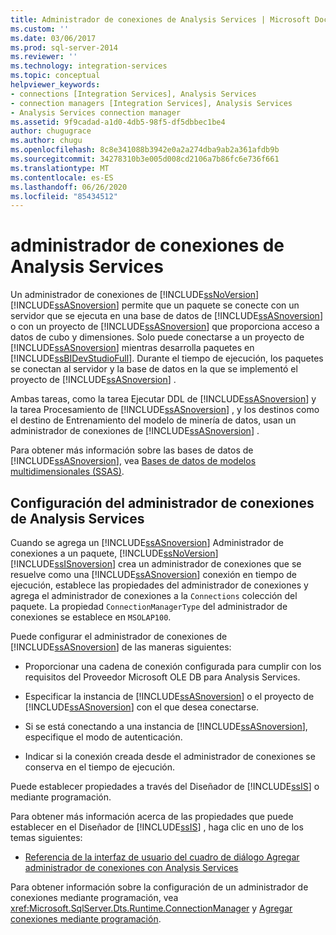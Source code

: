 ```yaml
---
title: Administrador de conexiones de Analysis Services | Microsoft Docs
ms.custom: ''
ms.date: 03/06/2017
ms.prod: sql-server-2014
ms.reviewer: ''
ms.technology: integration-services
ms.topic: conceptual
helpviewer_keywords:
- connections [Integration Services], Analysis Services
- connection managers [Integration Services], Analysis Services
- Analysis Services connection manager
ms.assetid: 9f9cadad-a1d0-4db5-98f5-df5dbbec1be4
author: chugugrace
ms.author: chugu
ms.openlocfilehash: 8c8e341088b3942e0a2a274dba9ab2a361afdb9b
ms.sourcegitcommit: 34278310b3e005d008cd2106a7b86fc6e736f661
ms.translationtype: MT
ms.contentlocale: es-ES
ms.lasthandoff: 06/26/2020
ms.locfileid: "85434512"
---
```

# <a name="analysis-services-connection-manager"></a>administrador de conexiones de Analysis Services
  Un administrador de conexiones de [!INCLUDE[ssNoVersion](../../includes/ssnoversion-md.md)] [!INCLUDE[ssASnoversion](../../includes/ssasnoversion-md.md)] permite que un paquete se conecte con un servidor que se ejecuta en una base de datos de [!INCLUDE[ssASnoversion](../../includes/ssasnoversion-md.md)] o con un proyecto de [!INCLUDE[ssASnoversion](../../includes/ssasnoversion-md.md)] que proporciona acceso a datos de cubo y dimensiones. Solo puede conectarse a un proyecto de [!INCLUDE[ssASnoversion](../../includes/ssasnoversion-md.md)] mientras desarrolla paquetes en [!INCLUDE[ssBIDevStudioFull](../../includes/ssbidevstudiofull-md.md)]. Durante el tiempo de ejecución, los paquetes se conectan al servidor y la base de datos en la que se implementó el proyecto de [!INCLUDE[ssASnoversion](../../includes/ssasnoversion-md.md)] .  
  
 Ambas tareas, como la tarea Ejecutar DDL de [!INCLUDE[ssASnoversion](../../includes/ssasnoversion-md.md)] y la tarea Procesamiento de [!INCLUDE[ssASnoversion](../../includes/ssasnoversion-md.md)] , y los destinos como el destino de Entrenamiento del modelo de minería de datos, usan un administrador de conexiones de [!INCLUDE[ssASnoversion](../../includes/ssasnoversion-md.md)] .  
  
 Para obtener más información sobre las bases de datos de [!INCLUDE[ssASnoversion](../../includes/ssasnoversion-md.md)], vea [Bases de datos de modelos multidimensionales &#40;SSAS&#41;](https://docs.microsoft.com/analysis-services/multidimensional-models/multidimensional-model-databases-ssas).  
  
## <a name="configuration-of-the-analysis-services-connection-manager"></a>Configuración del administrador de conexiones de Analysis Services  
 Cuando se agrega un [!INCLUDE[ssASnoversion](../../includes/ssasnoversion-md.md)] Administrador de conexiones a un paquete, [!INCLUDE[ssNoVersion](../../includes/ssnoversion-md.md)] [!INCLUDE[ssISnoversion](../../includes/ssisnoversion-md.md)] crea un administrador de conexiones que se resuelve como una [!INCLUDE[ssASnoversion](../../includes/ssasnoversion-md.md)] conexión en tiempo de ejecución, establece las propiedades del administrador de conexiones y agrega el administrador de conexiones a la `Connections` colección del paquete. La propiedad `ConnectionManagerType` del administrador de conexiones se establece en `MSOLAP100`.  
  
 Puede configurar el administrador de conexiones de [!INCLUDE[ssASnoversion](../../includes/ssasnoversion-md.md)] de las maneras siguientes:  
  
-   Proporcionar una cadena de conexión configurada para cumplir con los requisitos del Proveedor Microsoft OLE DB para Analysis Services.  
  
-   Especificar la instancia de [!INCLUDE[ssASnoversion](../../includes/ssasnoversion-md.md)] o el proyecto de [!INCLUDE[ssASnoversion](../../includes/ssasnoversion-md.md)] con el que desea conectarse.  
  
-   Si se está conectando a una instancia de [!INCLUDE[ssASnoversion](../../includes/ssasnoversion-md.md)], especifique el modo de autenticación.  
  
-   Indicar si la conexión creada desde el administrador de conexiones se conserva en el tiempo de ejecución.  
  
 Puede establecer propiedades a través del Diseñador de [!INCLUDE[ssIS](../../includes/ssis-md.md)] o mediante programación.  
  
 Para obtener más información acerca de las propiedades que puede establecer en el Diseñador de [!INCLUDE[ssIS](../../includes/ssis-md.md)] , haga clic en uno de los temas siguientes:  
  
-   [Referencia de la interfaz de usuario del cuadro de diálogo Agregar administrador de conexiones con Analysis Services](add-analysis-services-connection-manager-dialog-box-ui-reference.md)  
  
 Para obtener información sobre la configuración de un administrador de conexiones mediante programación, vea <xref:Microsoft.SqlServer.Dts.Runtime.ConnectionManager> y [Agregar conexiones mediante programación](../building-packages-programmatically/adding-connections-programmatically.md).  
  
  
